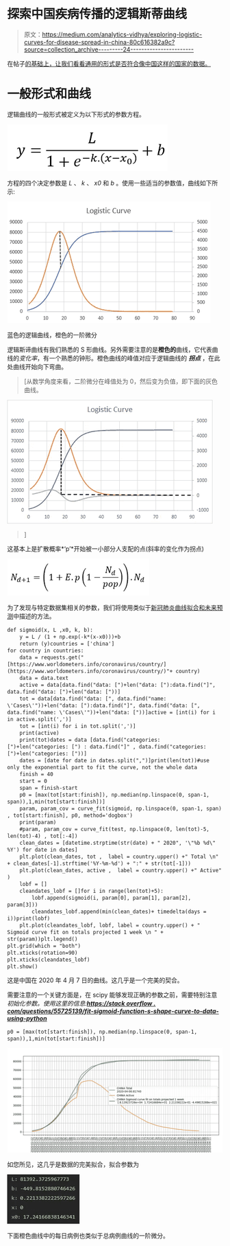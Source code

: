 # 探索中国疾病传播的逻辑斯蒂曲线

> 原文：<https://medium.com/analytics-vidhya/exploring-logistic-curves-for-disease-spread-in-china-80c616382a9c?source=collection_archive---------24----------------------->

在帖子[的基础上，让我们看看通用的形式是否符合像中国这样的国家的数据。](/analytics-vidhya/modelling-disease-spread-using-a-logistic-model-in-python-c14e5755efc)

# 一般形式和曲线

逻辑曲线的一般形式被定义为以下形式的参数方程。

![](img/d51858b1878fb52a594b702962b263b8.png)

方程的四个决定参数是 *L* 、 *k* 、 *x0* 和 *b* 。使用一些适当的参数值，曲线如下所示:

![](img/de212cb9482773f0a212d20a5c0e59b7.png)

蓝色的逻辑曲线，橙色的一阶微分

逻辑斯谛曲线有我们熟悉的 S 形曲线。另外需要注意的是**橙色的**曲线，它代表曲线的*变化率*，有一个熟悉的钟形。橙色曲线的峰值对应于逻辑曲线的 ***拐点*** ，在此处曲线开始向下弯曲。

> [从数学角度来看，二阶微分在峰值处为 0，然后变为负值，即下面的灰色曲线。

![](img/3babccd983ccc11462537647114cf66e.png)

> ]

这基本上是扩散概率*‘p’*开始被一小部分人支配的点(斜率的变化作为拐点)

![](img/8ea1526c2718c2036f7a470be6cbc8b6.png)

为了发现与特定数据集相关的参数，我们将使用类似于[新冠肺炎曲线拟合和未来预测](/analytics-vidhya/covid-19-curve-fitting-and-future-projections-a4ffdb2e17e7)中描述的方法。

```
def sigmoid(x, L ,x0, k, b):
    y = L / (1 + np.exp(-k*(x-x0)))+b
    return (y)countries = ['china']
for country in countries:
    data = requests.get("[https://www.worldometers.info/coronavirus/country/](https://www.worldometers.info/coronavirus/country/)"+ country)
    data = data.text
    active = data[data.find("data: [")+len("data: ["):data.find("]", data.find("data: [")+len("data: ["))]
    tot = data[data.find("data: [", data.find("name: \'Cases\'"))+len("data: ["):data.find("]", data.find("data: [", data.find("name: \'Cases\'"))+len("data: ["))]active = [int(i) for i in active.split(',')]
    tot = [int(i) for i in tot.split(',')]
    print(active)
    print(tot)dates = data [data.find("categories: [")+len("categories: [") : data.find("]" , data.find("categories: [")+len("categories: ["))]
    dates = [date for date in dates.split(",")]print(len(tot))#use only the exponential part to fit the curve, not the whole data
    finish = 40
    start = 0
    span = finish-start
    p0 = [max(tot[start:finish]), np.median(np.linspace(0, span-1, span)),1,min(tot[start:finish])]
    param, param_cov = curve_fit(sigmoid, np.linspace(0, span-1, span) , tot[start:finish], p0, method='dogbox')
    print(param)
    #param, param_cov = curve_fit(test, np.linspace(0, len(tot)-5, len(tot)-4) , tot[:-4])
    clean_dates = [datetime.strptime(str(date) + " 2020", '\"%b %d\" %Y') for date in dates]
    plt.plot(clean_dates, tot ,  label = country.upper() +" Total \n" + clean_dates[-1].strftime('%Y-%m-%d') + ":" + str(tot[-1]))
    plt.plot(clean_dates, active ,  label = country.upper() +" Active" )
    lobf = []
    cleandates_lobf = []for i in range(len(tot)+5):
        lobf.append(sigmoid(i, param[0], param[1], param[2], param[3]))
        cleandates_lobf.append(min(clean_dates)+ timedelta(days = i))print(lobf)
    plt.plot(cleandates_lobf, lobf, label = country.upper() + " Sigmoid curve fit on totals projected 1 week \n " + str(param))plt.legend()
plt.grid(which = "both")
plt.xticks(rotation=90)
plt.xticks(cleandates_lobf)
plt.show()
```

这是中国在 2020 年 4 月 7 日的曲线。这几乎是一个完美的契合。

需要注意的一个关键方面是，在 scipy 能够发现正确的参数之前，需要特别注意*初始化参数。使用这里的信息:[**https://stack overflow . com/questions/55725139/fit-sigmoid-function-s-shape-curve-to-data-using-python**](https://stackoverflow.com/questions/55725139/fit-sigmoid-function-s-shape-curve-to-data-using-python)*

```
p0 = [max(tot[start:finish]), np.median(np.linspace(0, span-1, span)),1,min(tot[start:finish])]
```

![](img/8f29a7aa84adf4e1cb59050f6c660805.png)

如您所见，这几乎是数据的完美拟合，拟合参数为

![](img/18d856fb8014ed19f7be4402ee73d76e.png)

下面橙色曲线中的每日病例也类似于总病例曲线的一阶微分。